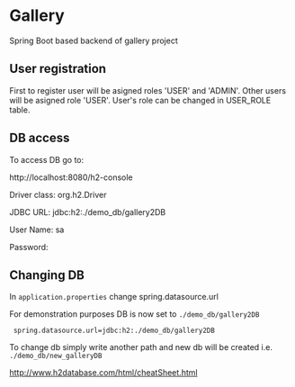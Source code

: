 # Gallery
Spring Boot based backend of gallery project

## User registration

First to register user will be asigned roles 'USER' and 'ADMIN'. 
Other users will be asigned role 'USER'.
User's role can be changed in USER_ROLE table.

## DB access

To access DB go to:

http://localhost:8080/h2-console

<p>Driver class:  org.h2.Driver</p>
<p>JDBC URL: jdbc:h2:./demo_db/gallery2DB</p>
<p>User Name: sa</p>
<p>Password: </p>

## Changing DB 

In <code>application.properties</code> change spring.datasource.url

For demonstration purposes DB is now set to <code>./demo_db/gallery2DB</code>

<code> spring.datasource.url=jdbc:h2:./demo_db/gallery2DB </code>

To change db simply write another path and new db will be created
i.e. <code>./demo_db/new_galleryDB</code>

http://www.h2database.com/html/cheatSheet.html
